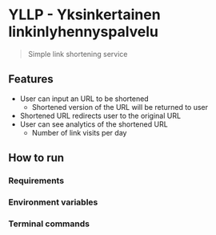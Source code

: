 # YLLP - Yksinkertainen linkinlyhennyspalvelu 
> Simple link shortening service


## Features
- User can input an URL to be shortened
  - Shortened version of the URL will be returned to user
- Shortened URL redirects user to the original URL
- User can see analytics of the shortened URL
  - Number of link visits per day

## How to run

### Requirements

### Environment variables

### Terminal commands